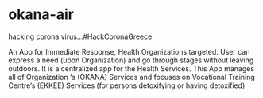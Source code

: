 # okana-air
hacking corona virus...#HackCoronaGreece

An App for Immediate Response, Health Organizations targeted. User can express a need (upon Organization) and go through stages without leaving outdoors. It is a centralized app for the Health Services. This App manages all of Organization ‘s (OKANA) Services and focuses on Vocational Training Centre’s (EKKEE) Services (for persons detoxifying or having detoxified)
